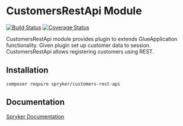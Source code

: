 # CustomersRestApi Module
[![Build Status](https://travis-ci.org/spryker/customers-rest-api.svg)](https://travis-ci.org/spryker/customers-rest-api)
[![Coverage Status](https://coveralls.io/repos/github/spryker/customers-rest-api/badge.svg)](https://coveralls.io/github/spryker/customers-rest-api)

CustomersRestApi module provides plugin to extends GlueApplication functionality. Given plugin set up customer data to session. CustomersRestApi allows registering customers using REST.

## Installation

```
composer require spryker/customers-rest-api
```

## Documentation

[Spryker Documentation](https://academy.spryker.com/developing_with_spryker/module_guide/modules.html)
